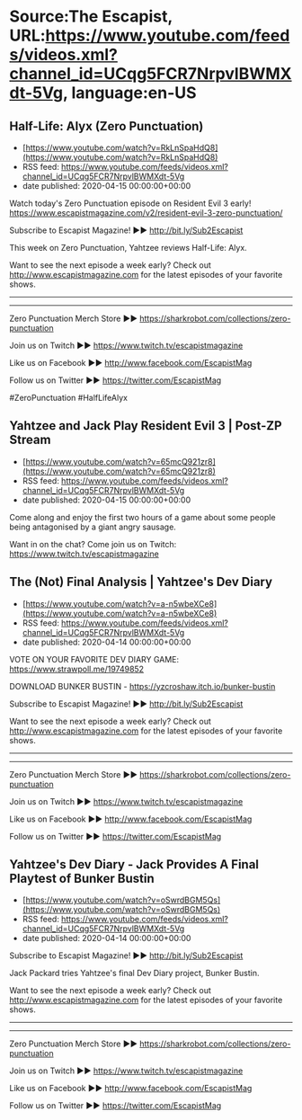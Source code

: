 # Source:The Escapist, URL:https://www.youtube.com/feeds/videos.xml?channel_id=UCqg5FCR7NrpvlBWMXdt-5Vg, language:en-US

## Half-Life: Alyx (Zero Punctuation)
 - [https://www.youtube.com/watch?v=RkLnSpaHdQ8](https://www.youtube.com/watch?v=RkLnSpaHdQ8)
 - RSS feed: https://www.youtube.com/feeds/videos.xml?channel_id=UCqg5FCR7NrpvlBWMXdt-5Vg
 - date published: 2020-04-15 00:00:00+00:00

Watch today's Zero Punctuation episode on Resident Evil 3 early! https://www.escapistmagazine.com/v2/resident-evil-3-zero-punctuation/

Subscribe to Escapist Magazine! ►► http://bit.ly/Sub2Escapist

This week on Zero Punctuation, Yahtzee reviews Half-Life: Alyx.

Want to see the next episode a week early? Check out http://www.escapistmagazine.com for the latest episodes of your favorite shows.

---



---


Zero Punctuation Merch Store ►► https://sharkrobot.com/collections/zero-punctuation 

Join us on Twitch ►► https://www.twitch.tv/escapistmagazine 

Like us on Facebook ►► http://www.facebook.com/EscapistMag

Follow us on Twitter ►► https://twitter.com/EscapistMag

#ZeroPunctuation #HalfLifeAlyx

## Yahtzee and Jack Play Resident Evil 3 | Post-ZP Stream
 - [https://www.youtube.com/watch?v=65mcQ921zr8](https://www.youtube.com/watch?v=65mcQ921zr8)
 - RSS feed: https://www.youtube.com/feeds/videos.xml?channel_id=UCqg5FCR7NrpvlBWMXdt-5Vg
 - date published: 2020-04-15 00:00:00+00:00

Come along and enjoy the first two hours of a game about some people being antagonised by a giant angry sausage.

Want in on the chat? Come join us on Twitch: https://www.twitch.tv/escapistmagazine

## The (Not) Final Analysis | Yahtzee's Dev Diary
 - [https://www.youtube.com/watch?v=a-n5wbeXCe8](https://www.youtube.com/watch?v=a-n5wbeXCe8)
 - RSS feed: https://www.youtube.com/feeds/videos.xml?channel_id=UCqg5FCR7NrpvlBWMXdt-5Vg
 - date published: 2020-04-14 00:00:00+00:00

VOTE ON YOUR FAVORITE DEV DIARY GAME: https://www.strawpoll.me/19749852

DOWNLOAD BUNKER BUSTIN - https://yzcroshaw.itch.io/bunker-bustin

Subscribe to Escapist Magazine! ►► http://bit.ly/Sub2Escapist

Want to see the next episode a week early? Check out http://www.escapistmagazine.com for the latest episodes of your favorite shows.

---



---


Zero Punctuation Merch Store ►► https://sharkrobot.com/collections/zero-punctuation 

Join us on Twitch ►► https://www.twitch.tv/escapistmagazine 

Like us on Facebook ►► http://www.facebook.com/EscapistMag

Follow us on Twitter ►► https://twitter.com/EscapistMag

## Yahtzee's Dev Diary - Jack Provides A Final Playtest of Bunker Bustin
 - [https://www.youtube.com/watch?v=oSwrdBGM5Qs](https://www.youtube.com/watch?v=oSwrdBGM5Qs)
 - RSS feed: https://www.youtube.com/feeds/videos.xml?channel_id=UCqg5FCR7NrpvlBWMXdt-5Vg
 - date published: 2020-04-14 00:00:00+00:00

Subscribe to Escapist Magazine! ►► http://bit.ly/Sub2Escapist

Jack Packard tries Yahtzee's final Dev Diary project, Bunker Bustin. 

Want to see the next episode a week early? Check out http://www.escapistmagazine.com for the latest episodes of your favorite shows.

---



---


Zero Punctuation Merch Store ►► https://sharkrobot.com/collections/zero-punctuation 

Join us on Twitch ►► https://www.twitch.tv/escapistmagazine 

Like us on Facebook ►► http://www.facebook.com/EscapistMag

Follow us on Twitter ►► https://twitter.com/EscapistMag

